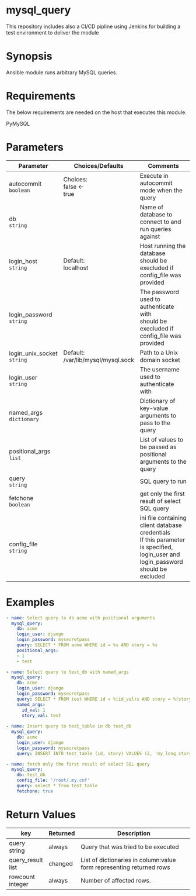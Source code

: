 # mysql_query
This repository includes also a CI/CD pipline using Jenkins for building a test environment to deliver the module

# Synopsis
Ansible module runs arbitrary MySQL queries.

# Requirements
The below requirements are needed on the host that executes this module.

PyMySQL

# Parameters
|Parameter|Choices/Defaults|Comments|
|---------|----------------|--------|
|autocommit<br>`boolean`|Choices:<br>false ←<br>true|Execute in autocommit mode when the query|
|db<br>`string`||Name of database to connect to and run queries against|
|login_host<br>`string`|Default:<br>localhost|Host running the database<br>should be execluded if config_file was provided|
|login_password<br>`string`||The password used to authenticate with<br>should be execluded if config_file was provided|
|login_unix_socket<br>`string`|Default:<br>/var/lib/mysql/mysql.sock|Path to a Unix domain socket|
|login_user<br>`string`||The username used to authenticate with|
|named_args<br>`dictionary`||Dictionary of key-value arguments to pass to the query|
|positional_args<br>`list`||List of values to be passed as positional arguments to the query|
|query<br>`string`||SQL query to run|
|fetchone<br>`boolean`||get only the first result of select SQL query|
|config_file<br>`string`||ini file containing client database credentials<br>If this parameter is specified, login_user and login_password should be excluded|

# Examples
```yaml
- name: Select query to db acme with positional arguments
  mysql_query:
    db: acme
    login_user: django
    login_password: mysecretpass
    query: SELECT * FROM acme WHERE id = %s AND story = %s
    positional_args:
    - 1
    - test

- name: Select query to test_db with named_args
  mysql_query:
    db: acme
    login_user: django
    login_password: mysecretpass
    query: SELECT * FROM test WHERE id = %(id_val)s AND story = %(story_val)s
    named_args:
      id_val: 1
      story_val: test
    
- name: Insert query to test_table in db test_db
  mysql_query:
    db: acme
    login_user: django
    login_password: mysecretpass
    query: INSERT INTO test_table (id, story) VALUES (2, 'my_long_story')

- name: fetch only the first result of select SQL query
  mysql_query:
  	db: test_db
    config_file: '/root/.my.cnf'
    query: select * from test_table
    fetchone: true
```

# Return Values
|key|Returned|Description|
|---|--------|-----------|
|query<br>string|always|Query that was tried to be executed|
|query_result<br>list|changed|List of dictionaries in column:value form representing returned rows|
|rowcount<br>integer|always|Number of affected rows.|

